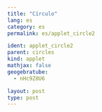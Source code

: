 ```yaml
---
title: "Círculo"
lang: es
category: es
permalink: es/applet_circle2

ident: applet_circle2
parent: circles
kind: applet
mathjax: false
geogebratube:
  - nHc9Z8U6

layout: post
type: post
---
```


<div style="height:600px; width:800px; margin: auto;" id="applet_containernHc9Z8U6"></div>